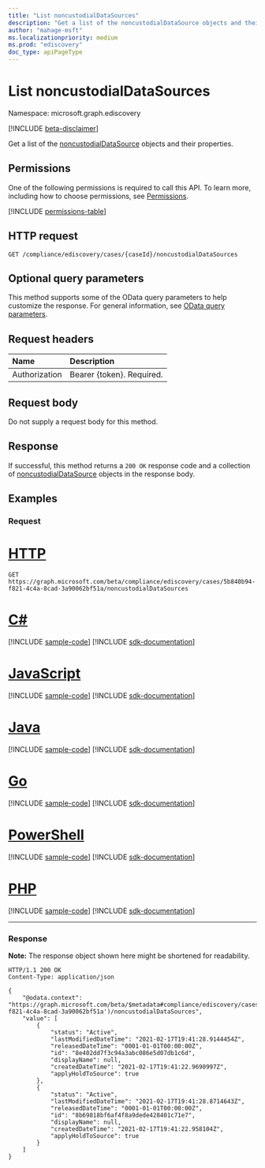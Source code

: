 ```yaml
---
title: "List noncustodialDataSources"
description: "Get a list of the noncustodialDataSource objects and their properties."
author: "mahage-msft"
ms.localizationpriority: medium
ms.prod: "ediscovery"
doc_type: apiPageType
---
```


# List noncustodialDataSources

Namespace: microsoft.graph.ediscovery

[!INCLUDE [beta-disclaimer](../../includes/beta-disclaimer.md)]

Get a list of the [noncustodialDataSource](../resources/ediscovery-noncustodialdatasource.md) objects and their properties.

## Permissions

One of the following permissions is required to call this API. To learn more, including how to choose permissions, see [Permissions](/graph/permissions-reference).

<!-- { "blockType": "permissions", "name": "ediscovery_noncustodialdatasource_list" } -->
[!INCLUDE [permissions-table](../includes/permissions/ediscovery-noncustodialdatasource-list-permissions.md)]

## HTTP request

<!-- {
  "blockType": "ignored"
}
-->

``` http
GET /compliance/ediscovery/cases/{caseId}/noncustodialDataSources
```

## Optional query parameters

This method supports some of the OData query parameters to help customize the response. For general information, see [OData query parameters](/graph/query-parameters).

## Request headers

|Name|Description|
|:---|:---|
|Authorization|Bearer {token}. Required.|

## Request body

Do not supply a request body for this method.

## Response

If successful, this method returns a `200 OK` response code and a collection of [noncustodialDataSource](../resources/ediscovery-noncustodialdatasource.md) objects in the response body.

## Examples

### Request


# [HTTP](#tab/http)
<!-- {
  "blockType": "request",
  "name": "list_noncustodialdatasource_for_specific_caseID"
}
-->

``` http
GET https://graph.microsoft.com/beta/compliance/ediscovery/cases/5b840b94-f821-4c4a-8cad-3a90062bf51a/noncustodialDataSources
```

# [C#](#tab/csharp)
[!INCLUDE [sample-code](../includes/snippets/csharp/list-noncustodialdatasource-for-specific-caseid-csharp-snippets.md)]
[!INCLUDE [sdk-documentation](../includes/snippets/snippets-sdk-documentation-link.md)]

# [JavaScript](#tab/javascript)
[!INCLUDE [sample-code](../includes/snippets/javascript/list-noncustodialdatasource-for-specific-caseid-javascript-snippets.md)]
[!INCLUDE [sdk-documentation](../includes/snippets/snippets-sdk-documentation-link.md)]

# [Java](#tab/java)
[!INCLUDE [sample-code](../includes/snippets/java/list-noncustodialdatasource-for-specific-caseid-java-snippets.md)]
[!INCLUDE [sdk-documentation](../includes/snippets/snippets-sdk-documentation-link.md)]

# [Go](#tab/go)
[!INCLUDE [sample-code](../includes/snippets/go/list-noncustodialdatasource-for-specific-caseid-go-snippets.md)]
[!INCLUDE [sdk-documentation](../includes/snippets/snippets-sdk-documentation-link.md)]

# [PowerShell](#tab/powershell)
[!INCLUDE [sample-code](../includes/snippets/powershell/list-noncustodialdatasource-for-specific-caseid-powershell-snippets.md)]
[!INCLUDE [sdk-documentation](../includes/snippets/snippets-sdk-documentation-link.md)]

# [PHP](#tab/php)
[!INCLUDE [sample-code](../includes/snippets/php/list-noncustodialdatasource-for-specific-caseid-php-snippets.md)]
[!INCLUDE [sdk-documentation](../includes/snippets/snippets-sdk-documentation-link.md)]

---

### Response

**Note:** The response object shown here might be shortened for readability.
<!-- {
  "blockType": "response",
  "truncated": true,
  "@odata.type": "Collection(microsoft.graph.ediscovery.noncustodialDataSource)"
}
-->

``` http
HTTP/1.1 200 OK
Content-Type: application/json

{
    "@odata.context": "https://graph.microsoft.com/beta/$metadata#compliance/ediscovery/cases('5b840b94-f821-4c4a-8cad-3a90062bf51a')/noncustodialDataSources",
    "value": [
        {
            "status": "Active",
            "lastModifiedDateTime": "2021-02-17T19:41:28.9144454Z",
            "releasedDateTime": "0001-01-01T00:00:00Z",
            "id": "8e402dd7f3c94a3abc086e5d07db1c6d",
            "displayName": null,
            "createdDateTime": "2021-02-17T19:41:22.9690997Z",
            "applyHoldToSource": true
        },
        {
            "status": "Active",
            "lastModifiedDateTime": "2021-02-17T19:41:28.8714643Z",
            "releasedDateTime": "0001-01-01T00:00:00Z",
            "id": "8b69818bf6af4f8a9dede428401c71e7",
            "displayName": null,
            "createdDateTime": "2021-02-17T19:41:22.958104Z",
            "applyHoldToSource": true
        }
    ]
}
```
